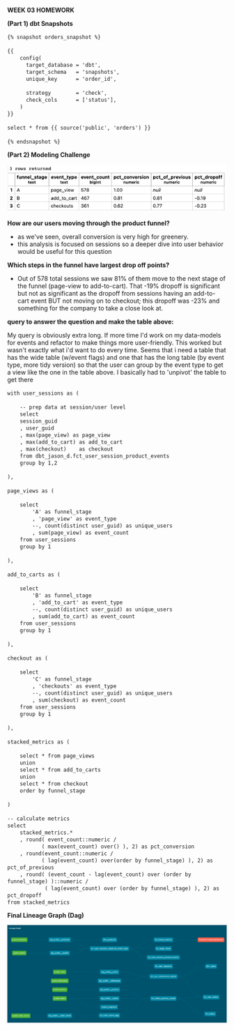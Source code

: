 **WEEK 03 HOMEWORK**

**(Part 1) dbt Snapshots**

```
{% snapshot orders_snapshot %}

{{
    config(
      target_database = 'dbt',
      target_schema   = 'snapshots',
      unique_key      = 'order_id',

      strategy        = 'check',
      check_cols      = ['status'],
    )
}}

select * from {{ source('public', 'orders') }}

{% endsnapshot %}
```

**(Part 2) Modeling Challenge**

![Metrics by Funnel Stage](_images/funnel-metrics.png)

**How are our users moving through the product funnel?**
  - as we've seen, overall conversion is very high for greenery. 
  - this analysis is focused on sessions so a deeper dive into user behavior would be useful for this question

**Which steps in the funnel have largest drop off points?**
  - Out of 578 total sessions we saw 81% of them move to the next stage of the funnel (page-view to add-to-cart). That -19% dropoff is significant but not as significant as the dropoff from sessions having an add-to-cart event BUT not moving on to checkout; this dropoff was -23% and something for the company to take a close look at.

  **query to answer the question and make the table above:**

My query is obviously extra long. If more time I'd work on my data-models for events and refactor to make things more user-friendly. This worked but wasn't exactly what i'd want to do every time. Seems that i need a table that has the wide table (w/event flags) and one that has the long table (by event type, more tidy version) so that the user can group by the event type to get a view like the one in the table above. I basically had to 'unpivot' the table to get there

```
with user_sessions as (

    -- prep data at session/user level
    select
    session_guid
    , user_guid
    , max(page_view) as page_view
    , max(add_to_cart) as add_to_cart
    , max(checkout)    as checkout
    from dbt_jason_d.fct_user_session_product_events
    group by 1,2

),

page_views as (

    select
        'A' as funnel_stage
        , 'page_view' as event_type
        --, count(distinct user_guid) as unique_users
        , sum(page_view) as event_count
    from user_sessions
    group by 1

),

add_to_carts as (

    select
        'B' as funnel_stage
        , 'add_to_cart' as event_type
        --, count(distinct user_guid) as unique_users
        , sum(add_to_cart) as event_count
    from user_sessions
    group by 1

),

checkout as (

    select
        'C' as funnel_stage
        , 'checkouts' as event_type
        --, count(distinct user_guid) as unique_users
        , sum(checkout) as event_count
    from user_sessions
    group by 1

),

stacked_metrics as (

    select * from page_views
    union
    select * from add_to_carts
    union
    select * from checkout
    order by funnel_stage

)

-- calculate metrics
select
    stacked_metrics.*
    , round( event_count::numeric / 
           ( max(event_count) over() ), 2) as pct_conversion
    , round(event_count::numeric / 
           ( lag(event_count) over(order by funnel_stage) ), 2) as pct_of_previous
    , round( (event_count - lag(event_count) over (order by funnel_stage) )::numeric /
            ( lag(event_count) over (order by funnel_stage) ), 2) as pct_dropoff
from stacked_metrics
```


**Final Lineage Graph (Dag)**

![DAG Image](_images/wk_04_dag.png)
